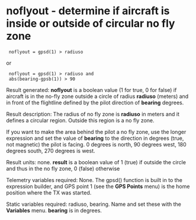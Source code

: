# noflyout - determine if aircraft is inside or outside of circular no fly  zone

     noflyout = gpsd(1) > radiuso

or

     noflyout = gpsd(1) > radiuso and
     abs(bearing-gpsb(1)) > 90

     
Result generated: __noflyout__ is a boolean value (1 for true, 0 for false) if aircraft is in the no-fly zone outside a circle of radius __radiuso__ (meters) and in front of the flightline defined by the pilot direction of __bearing__ degrees. 

Result description: The radius of no fly zone is __radiuso__ in meters and it defines a circular region. Outside this region is a no fly zone.

If you want to make the area behind the pilot a no fly zone, use the longer expression and set the value of __bearing__ to the direction in degrees (true, not magnetic) the pilot is facing. 0 degrees is north, 90 degrees west, 180 degrees south, 270 degrees is west.

Result units: none. __result__ is a boolean value of 1 (true) if outside the circle and thus in the no fly zone, 0 (false) otherwise

Telemetry variables required: None. The gpsd() function is built in to the expression builder, and GPS point 1 (see the __GPS Points__ menu) is the home position where the TX was started.

Static variables required: radiuso, bearing. Name and set these with the __Variables__ menu. __bearing__ is in degrees.
